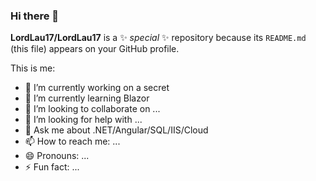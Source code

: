 ### Hi there 👋

**LordLau17/LordLau17** is a ✨ _special_ ✨ repository because its `README.md` (this file) appears on your GitHub profile.

This is me:

- 🔭 I’m currently working on a secret
- 🌱 I’m currently learning Blazor
- 👯 I’m looking to collaborate on ...
- 🤔 I’m looking for help with ...
- 💬 Ask me about .NET/Angular/SQL/IIS/Cloud
- 📫 How to reach me: ...
- 😄 Pronouns: ...
- ⚡ Fun fact: ...
